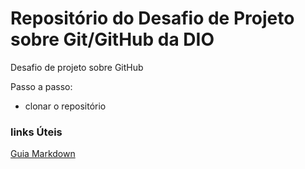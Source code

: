 # Repositório do Desafio de Projeto sobre Git/GitHub da DIO
Desafio de projeto sobre GitHub

Passo a passo:
- clonar o repositório

### links Úteis
[Guia Markdown](https://www.markdownguide.org/)
